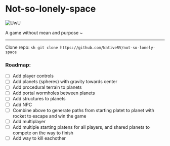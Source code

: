 # Not-so-lonely-space

![UwU](https://github.com/nativerv/not-so-lonely-space/blob/master/repo-banner.jpg?raw=true)

A game without mean and purpose ~

---

Clone repo:
``sh
git clone https://github.com/NativeRV/not-so-lonely-space
``

### Roadmap:
- [ ] Add player controls
- [ ] Add planets (spheres) with gravity towards center
- [ ] Add procedural terrain to planets
- [ ] Add portal wormholes between planets
- [ ] Add structures to planets
- [ ] Add NPC
- [ ] Combine above to generate paths from starting platet to planet with rocket to escape and win the game
- [ ] Add multiplayer
- [ ] Add multiple starting platens for all players, and shared planets to compete on the way to finish
- [ ] Add way to kill eachother